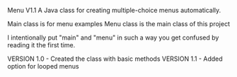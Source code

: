 Menu V1.1
A Java class for creating multiple-choice menus automatically.

Main class is for menu examples
Menu class is the main class of this project

I intentionally put "main" and "menu" in such a way you get confused by reading it the first time.


VERSION 1.0 - Created the class with basic methods
VERSION 1.1 - Added option for looped menus
